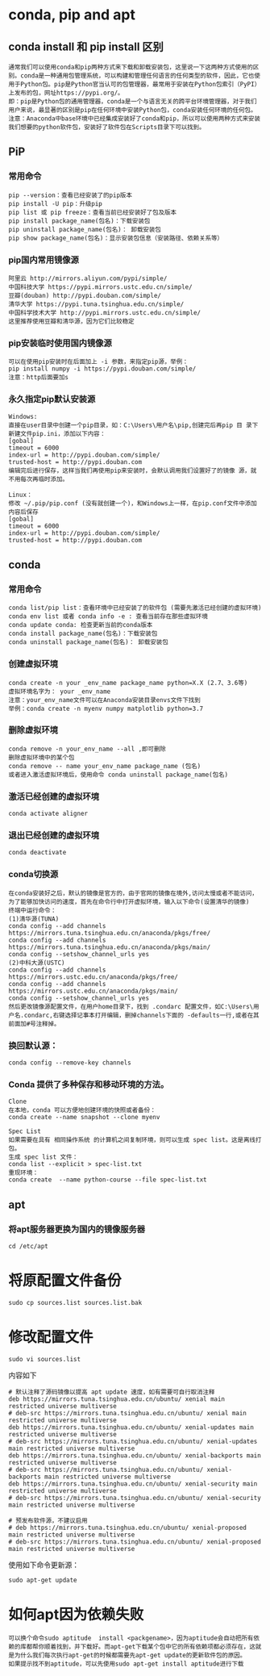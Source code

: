 # conda, pip and apt 

## conda install 和 pip install 区别

	通常我们可以使用conda和pip两种方式来下载和卸载安装包，这里说一下这两种方式使用的区别。conda是一种通用包管理系统，可以构建和管理任何语言的任何类型的软件，因此，它也使用于Python包。pip是Python官当认可的包管理器，最常用于安装在Python包索引（PyPI）上发布的包，网址https://pypi.org/。
	即：pip是Python包的通用管理器，conda是一个与语言无关的跨平台环境管理器，对于我们用户来说，最显著的区别是pip在任何环境中安装Python包，conda安装任何环境的任何包。
	注意：Anaconda中base环境中已经集成安装好了conda和pip，所以可以使用两种方式来安装我们想要的python软件包，安装好了软件包在Scripts目录下可以找到。


## PiP


### 常用命令

	pip --version：查看已经安装了的pip版本
	pip install -U pip：升级pip
	pip list 或 pip freeze：查看当前已经安装好了包及版本
	pip install package_name(包名)：下载安装包
	pip uninstall package_name(包名)： 卸载安装包
	pip show package_name(包名)：显示安装包信息（安装路径、依赖关系等）


### pip国内常用镜像源

	阿里云 http://mirrors.aliyun.com/pypi/simple/
	中国科技大学 https://pypi.mirrors.ustc.edu.cn/simple/
	豆瓣(douban) http://pypi.douban.com/simple/
	清华大学 https://pypi.tuna.tsinghua.edu.cn/simple/
	中国科学技术大学 http://pypi.mirrors.ustc.edu.cn/simple/
	这里推荐使用豆瓣和清华源，因为它们比较稳定


### pip安装临时使用国内镜像源

	可以在使用pip安装时在后面加上 -i 参数，来指定pip源，举例：
	pip install numpy -i https://pypi.douban.com/simple/
	注意：http后面要加s


### 永久指定pip默认安装源

	Windows:
	直接在user目录中创建一个pip目录，如：C:\Users\用户名\pip,创建完后再pip 目 录下新建文件pip.ini，添加以下内容：
	[gobal]
	timeout = 6000
	index-url = http://pypi.douban.com/simple/
	trusted-host = http://pypi.douban.com
	编辑完后进行保存，这样当我们再使用pip来安装时，会默认调用我们设置好了的镜像 源，就不用每次再临时添加。

	Linux：
	修改 ~/.pip/pip.conf (没有就创建一个)，和Windows上一样，在pip.conf文件中添加内容后保存
	[gobal]
	timeout = 6000
	index-url = http://pypi.douban.com/simple/
	trusted-host = http://pypi.douban.com


## conda

### 常用命令

	conda list/pip list：查看环境中已经安装了的软件包 (需要先激活已经创建的虚拟环境)
	conda env list 或者 conda info -e : 查看当前存在那些虚拟环境
	conda update conda: 检查更新当前的conda版本
	conda install package_name(包名)：下载安装包
	conda uninstall package_name(包名)： 卸载安装包


### 创建虚拟环境

	conda create -n your _env_name package_name python=X.X (2.7、3.6等)
	虚拟环境名字为： your _env_name
	注意：your_env_name文件可以在Anaconda安装目录envs文件下找到
	举例：conda create -n myenv numpy matplotlib python=3.7


### 删除虚拟环境

	conda remove -n your_env_name --all ,即可删除
	删除虚拟环境中的某个包
	conda remove -- name your_env_name package_name (包名)
	或者进入激活虚拟环境后，使用命令 conda uninstall package_name(包名)


### 激活已经创建的虚拟环境
	conda activate aligner

### 退出已经创建的虚拟环境
	conda deactivate





### conda切换源

	在conda安装好之后，默认的镜像是官方的，由于官网的镜像在境外,访问太慢或者不能访问，为了能够加快访问的速度，首先在命令行中打开虚拟环境，输入以下命令(设置清华的镜像)
	终端中运行命令：
	(1)清华源(TUNA)
	conda config --add channels https://mirrors.tuna.tsinghua.edu.cn/anaconda/pkgs/free/
	conda config --add channels https://mirrors.tuna.tsinghua.edu.cn/anaconda/pkgs/main/
	conda config --setshow_channel_urls yes
	(2)中科大源(USTC)
	conda config --add channels https://mirrors.ustc.edu.cn/anaconda/pkgs/free/
	conda config --add channels https://mirrors.ustc.edu.cn/anaconda/pkgs/main/
	conda config --setshow_channel_urls yes
	然后更改镜像源配置文件，在用户home目录下，找到 .condarc 配置文件，如C:\Users\用户名.condarc,右键选择记事本打开编辑，删掉channels下面的 -defaults一行,或者在其前面加#号注释掉。


### 换回默认源：
	conda config --remove-key channels


### Conda 提供了多种保存和移动环境的方法。

	Clone
	在本地，conda 可以方便地创建环境的快照或者备份：
	conda create --name snapshot --clone myenv

	Spec List
	如果需要在具有 相同操作系统 的计算机之间复制环境，则可以生成 spec list。这是离线打包。
	生成 spec list 文件：
	conda list --explicit > spec-list.txt
	重现环境：
	conda create  --name python-course --file spec-list.txt


## apt



### 将apt服务器更换为国内的镜像服务器

	cd /etc/apt
# 将原配置文件备份
	sudo cp sources.list sources.list.bak
# 修改配置文件 
	sudo vi sources.list 


内容如下

	# 默认注释了源码镜像以提高 apt update 速度，如有需要可自行取消注释
	deb https://mirrors.tuna.tsinghua.edu.cn/ubuntu/ xenial main restricted universe multiverse
	# deb-src https://mirrors.tuna.tsinghua.edu.cn/ubuntu/ xenial main restricted universe multiverse
	deb https://mirrors.tuna.tsinghua.edu.cn/ubuntu/ xenial-updates main restricted universe multiverse
	# deb-src https://mirrors.tuna.tsinghua.edu.cn/ubuntu/ xenial-updates main restricted universe multiverse
	deb https://mirrors.tuna.tsinghua.edu.cn/ubuntu/ xenial-backports main restricted universe multiverse
	# deb-src https://mirrors.tuna.tsinghua.edu.cn/ubuntu/ xenial-backports main restricted universe multiverse
	deb https://mirrors.tuna.tsinghua.edu.cn/ubuntu/ xenial-security main restricted universe multiverse
	# deb-src https://mirrors.tuna.tsinghua.edu.cn/ubuntu/ xenial-security main restricted universe multiverse

	# 预发布软件源，不建议启用
	# deb https://mirrors.tuna.tsinghua.edu.cn/ubuntu/ xenial-proposed main restricted universe multiverse
	# deb-src https://mirrors.tuna.tsinghua.edu.cn/ubuntu/ xenial-proposed main restricted universe multiverse


使用如下命令更新源：

	sudo apt-get update


# 如何apt因为依赖失败
	可以换个命令sudo aptitude  install <packgename>，因为aptitude会自动把所有依赖的库都帮你顺着找到，并下载好。而apt-get下载某个包中它的所有依赖项都必须存在，这就是为什么我们每次执行apt-get的时候都需要先apt-get update的更新软件包的原因。
	如果提示找不到aptitude，可以先使用sudo apt-get install aptitude进行下载